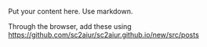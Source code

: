 <!--
.. title: Put your content title here.
.. slug: short-link-to-post-goes-here
.. date: 2020-07-07 
.. tags: maps, pvt, pvp, pvz, guide, beginner, early game, phoenix
.. category: Guides / Videos
.. link: https://reddit.com/r/allthingsprotoss/comments/LINK_TO_POST
.. description: Put a short description here.
.. type: text
.. author: Remember to consult https://sc2aiur.github.io/authors/
-->

Put your content here. Use markdown.

Through the browser, add these using
https://github.com/sc2aiur/sc2aiur.github.io/new/src/posts
